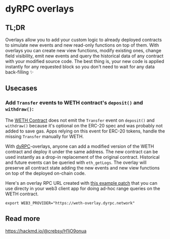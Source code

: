 # dyRPC overlays

## TL;DR
Overlays allow you to add your custom logic to already deployed contracts to simulate new events and new read-only functions on top of them.
With overlays you can create new view functions, modify existing ones, change field visibility, emit new events and query the historical data of any contract with your modified source code. 
The best thing is, your new code is applied instantly for any requested block so you don't need to wait for any data back-filling :sparkles:

## Usecases
### Add `Transfer` events to WETH contract's `deposit()` and `withdraw()`:
The [WETH Contract](https://etherscan.io/address/0xc02aaa39b223fe8d0a0e5c4f27ead9083c756cc2) does not emit the `Transfer` event on `deposit()` and `withdraw()` because it's optional on the ERC-20 spec and was probably not added to save gas.
Apps relying on this event for ERC-20 tokens, handle the missing `Transfer` manually for WETH.

With [dyRPC](https://beta.dyrpc.network)-overlays, anyone can add a modified version of the WETH contract and deploy it under the same address. The new contract can be used instantly as a drop-in replacement of the original contract. Historical and future events can be queried with `eth_getLogs`.  The overlay will preserve all contract state adding the new events and new view functions on top of the deployed on-chain code.

Here's an overlay RPC URL created with [this example patch](https://github.com/crebsy/dyrpc-overlays/commit/7f8fd586f7c7ebe037ee791dd271cc196b6753bd) that you can use directy in your web3 client app for doing ad-hoc range queries on the WETH contract.

`export WEB3_PROVIDER="https://weth-overlay.dyrpc.network"`

## Read more
https://hackmd.io/@crebsy/H1jO9onua

